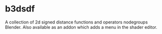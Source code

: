 # b3dsdf
A collection of 2d signed distance functions and operators nodegroups Blender. Also available as an addon which adds a menu in the shader editor.

